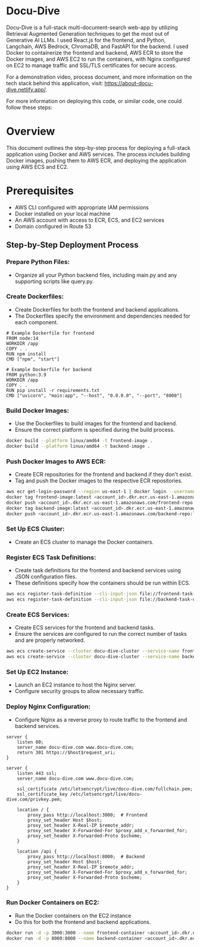 # Docu-Dive
Docu-Dive is a full-stack multi-document-search web-app by utilizing Retrieval Augmented Generation techniques to get the most out of Generative AI LLMs. I used React.js for the frontend, and Python, Langchain, AWS Bedrock, ChromaDB, and FastAPI for the backend. I used Docker to containerize the frontend and backend, AWS ECR to store the Docker images, and AWS EC2 to run the containers, with Nginx configured on EC2 to manage traffic and SSL/TLS certificates for secure access. 

For a demonstration video, process document, and more information on the tech stack behind this application, visit: https://about-docu-dive.netlify.app/.

For more information on deploying this code, or similar code, one could follow these steps:

# Overview
This document outlines the step-by-step process for deploying a full-stack application using Docker and AWS services. The process includes building Docker images, pushing them to AWS ECR, and deploying the application using AWS ECS and EC2.

# Prerequisites
- AWS CLI configured with appropriate IAM permissions
- Docker installed on your local machine
- An AWS account with access to ECR, ECS, and EC2 services
- Domain configured in Route 53

## Step-by-Step Deployment Process
### Prepare Python Files:
- Organize all your Python backend files, including main.py and any supporting scripts like query.py.
### Create Dockerfiles:
- Create Dockerfiles for both the frontend and backend applications.
- The Dockerfiles specify the environment and dependencies needed for each component.
```docker
# Example Dockerfile for frontend
FROM node:14
WORKDIR /app
COPY . .
RUN npm install
CMD ["npm", "start"]
```
```docker
# Example Dockerfile for backend
FROM python:3.9
WORKDIR /app
COPY . .
RUN pip install -r requirements.txt
CMD ["uvicorn", "main:app", "--host", "0.0.0.0", "--port", "8000"]
```

### Build Docker Images:
- Use the Dockerfiles to build images for the frontend and backend.
- Ensure the correct platform is specified during the build process.
```bash
docker build --platform linux/amd64 -t frontend-image .
docker build --platform linux/amd64 -t backend-image .
```
### Push Docker Images to AWS ECR:
- Create ECR repositories for the frontend and backend if they don't exist.
- Tag and push the Docker images to the respective ECR repositories.
```bash
aws ecr get-login-password --region us-east-1 | docker login --username AWS --password-stdin <account_id>.dkr.ecr.us-east-1.amazonaws.com
docker tag frontend-image:latest <account_id>.dkr.ecr.us-east-1.amazonaws.com/frontend-repo:latest
docker push <account_id>.dkr.ecr.us-east-1.amazonaws.com/frontend-repo:latest
docker tag backend-image:latest <account_id>.dkr.ecr.us-east-1.amazonaws.com/backend-repo:latest
docker push <account_id>.dkr.ecr.us-east-1.amazonaws.com/backend-repo:latest
```
### Set Up ECS Cluster:
- Create an ECS cluster to manage the Docker containers.
### Register ECS Task Definitions:
- Create task definitions for the frontend and backend services using JSON configuration files.
- These definitions specify how the containers should be run within ECS.
```bash
aws ecs register-task-definition --cli-input-json file://frontend-task-definition.json
aws ecs register-task-definition --cli-input-json file://backend-task-definition.json
```
### Create ECS Services:
- Create ECS services for the frontend and backend tasks.
- Ensure the services are configured to run the correct number of tasks and are properly networked.
```bash
aws ecs create-service --cluster docu-dive-cluster --service-name frontend-service --task-definition frontend-task --desired-count 1 --launch-type FARGATE
aws ecs create-service --cluster docu-dive-cluster --service-name backend-service --task-definition backend-task --desired-count 1 --launch-type FARGATE
```
### Set Up EC2 Instance:
- Launch an EC2 instance to host the Nginx server.
- Configure security groups to allow necessary traffic.
### Deploy Nginx Configuration:
- Configure Nginx as a reverse proxy to route traffic to the frontend and backend services.
```nginx
server {
    listen 80;
    server_name docu-dive.com www.docu-dive.com;
    return 301 https://$host$request_uri;
}

server {
    listen 443 ssl;
    server_name docu-dive.com www.docu-dive.com;

    ssl_certificate /etc/letsencrypt/live/docu-dive.com/fullchain.pem;
    ssl_certificate_key /etc/letsencrypt/live/docu-dive.com/privkey.pem;

    location / {
        proxy_pass http://localhost:3000;  # Frontend
        proxy_set_header Host $host;
        proxy_set_header X-Real-IP $remote_addr;
        proxy_set_header X-Forwarded-For $proxy_add_x_forwarded_for;
        proxy_set_header X-Forwarded-Proto $scheme;
    }

    location /api {
        proxy_pass http://localhost:8000;  # Backend
        proxy_set_header Host $host;
        proxy_set_header X-Real-IP $remote_addr;
        proxy_set_header X-Forwarded-For $proxy_add_x_forwarded_for;
        proxy_set_header X-Forwarded-Proto $scheme;
    }
}
```
### Run Docker Containers on EC2:
- Run the Docker containers on the EC2 instance
- Do this for both the frontend and backend applications.
```bash
docker run -d -p 3000:3000 --name frontend-container <account_id>.dkr.ecr.us-east-1.amazonaws.com/frontend-repo:latest
docker run -d -p 8000:8000 --name backend-container <account_id>.dkr.ecr.us-east-1.amazonaws.com/backend-repo:latest
```
